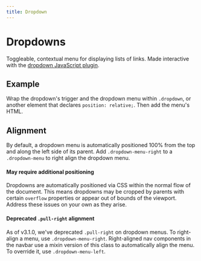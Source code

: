```yaml
---
title: Dropdown
---
```


  <h1 id="dropdowns" class="page-header">Dropdowns</h1>

  <p class="lead">Toggleable, contextual menu for displaying lists of links. Made interactive with the <a href="../javascript/#dropdowns">dropdown JavaScript plugin</a>.</p>

  <h2 id="dropdowns-example">Example</h2>
  <p>Wrap the dropdown's trigger and the dropdown menu within <code>.dropdown</code>, or another element that declares <code>position: relative;</code>. Then add the menu's HTML.</p>

  <h2 id="dropdowns-alignment">Alignment</h2>
  <p>By default, a dropdown menu is automatically positioned 100% from the top and along the left side of its parent. Add <code>.dropdown-menu-right</code> to a <code>.dropdown-menu</code> to right align the dropdown menu.</p>
  <div class="bs-callout bs-callout-warning" id="callout-dropdown-positioning">
    <h4>May require additional positioning</h4>
    <p>Dropdowns are automatically positioned via CSS within the normal flow of the document. This means dropdowns may be cropped by parents with certain <code>overflow</code> properties or appear out of bounds of the viewport. Address these issues on your own as they arise.</p>
  </div>
  <div class="bs-callout bs-callout-warning" id="callout-dropdown-pull-right">
    <h4>Deprecated <code>.pull-right</code> alignment</h4>
    <p>As of v3.1.0, we've deprecated <code>.pull-right</code> on dropdown menus. To right-align a menu, use <code>.dropdown-menu-right</code>. Right-aligned nav components in the navbar use a mixin version of this class to automatically align the menu. To override it, use <code>.dropdown-menu-left</code>.</p>
  </div>